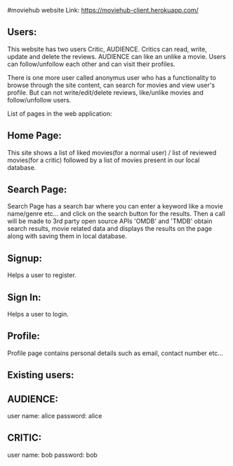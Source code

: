 #moviehub
website Link: https://moviehub-client.herokuapp.com/

Users:
----------
This website has two users Critic, AUDIENCE. Critics can read, write, update and delete the reviews. AUDIENCE can like an unlike a movie. Users can follow/unfollow each other and can visit their profiles.

There is one more user called anonymus user who has a functionality to browse through the site content, can search for movies and view user's profile. But can not write/edit/delete reviews, like/unlike movies and follow/unfollow users.

List of pages in the web application:

Home Page:
----------

This site shows a list of liked movies(for a normal user) / list of reviewed movies(for a critic) followed by a list of movies present in our local database.

Search Page:
--------------

Search Page has a search bar where you can enter a keyword like a movie name/genre etc... and click on the search button for the results. Then a call will be made to 3rd party open source APIs 'OMDB' and 'TMDB' obtain search results, movie related data and displays the results on the page along with saving them in local database.

Signup:
-----------

Helps a user to register.

Sign In:
----------

Helps a user to login.

Profile:
---------

Profile page contains personal details such as email, contact number etc...

Existing users:
----------------
AUDIENCE:
-----------
user name: alice password: alice

CRITIC:
--------------
user name: bob password: bob
